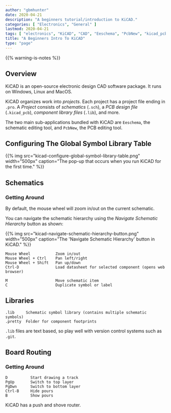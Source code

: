 ```yaml
---
author: "gbmhunter"
date: 2020-04-21
description: "A beginners tutorial/introduction to KiCAD."
categories: [ "Electronics", "General" ]
lastmod: 2020-04-21
tags: [ "electronics", "KiCAD", "CAD", "Eeschema", "PcbNew", "kicad_pcb", "component libraries" ]
title: "A Beginners Intro To KiCAD"
type: "page"
---
```


{{% warning-is-notes %}}

## Overview

KiCAD is an open-source electronic design CAD software package. It runs on Windows, Linux and MacOS.

KiCAD organizes work into _projects_. Each project has a project file ending in `.pro`. A _Project_ consists of _schematics_ (`.sch`), a _PCB design file_ (`.kicad_pcb`), _component library files_ (`.lib`), and more.

The two main sub-applications bundled with KiCAD are `Eeschema`, the schematic editing tool, and `PcbNew`, the PCB editing tool.

## Configuring The Global Symbol Library Table

{{% img src="kicad-configure-global-symbol-library-table.png" width="500px" caption="The pop-up that occurs when you run KiCAD for the first time." %}}

## Schematics

### Getting Around

By default, the mouse wheel will zoom in/out on the current schematic.

You can navigate the schematic hierarchy using the _Navigate Schematic Hierarchy_ button as shown:

{{% img src="kicad-navigate-schematic-hierarchy-button.png" width="500px" caption="The 'Navigate Schematic Hierarchy' button in KiCAD." %}}

```text
Mouse Wheel           Zoom in/out
Mouse Wheel + Ctrl    Pan left/right
Mouse Wheel + Shift   Pan up/down
Ctrl-D                Load datasheet for selected component (opens web browser)

M                     Move schematic item
C                     Duplicate symbol or label
```

## Libraries

```text
.lib     Schematic symbol library (contains multiple schematic symbols)
.pretty  Folder for component footprints
```

`.lib` files are text based, so play well with version control systems such as `.git`.

## Board Routing

### Getting Around

```text
D          Start drawing a track
PgUp       Switch to top layer
PgDwn      Switch to bottom layer
Ctrl-B     Hide pours
B          Show pours
```

KiCAD has a push and shove router.